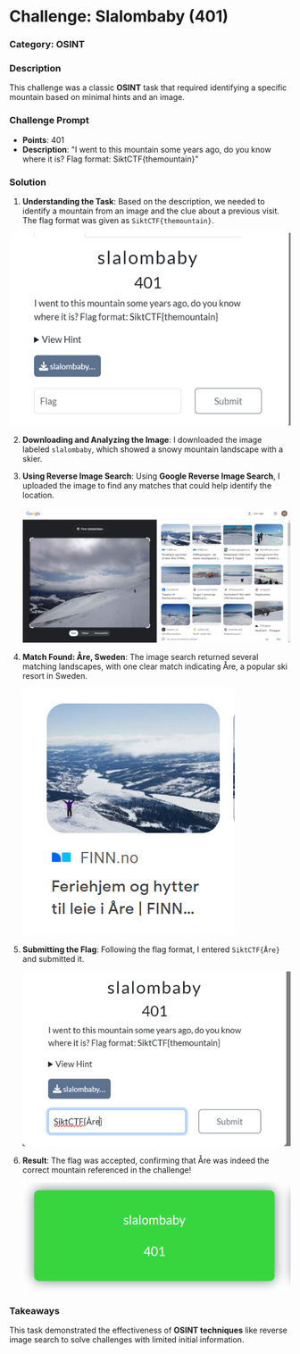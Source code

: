 # Challenge: Slalombaby (401)

### Category: OSINT

### Description
This challenge was a classic **OSINT** task that required identifying a specific mountain based on minimal hints and an image.

### Challenge Prompt
- **Points**: 401
- **Description**: "I went to this mountain some years ago, do you know where it is? Flag format: SiktCTF{themountain}"
  
### Solution

1. **Understanding the Task**:
   Based on the description, we needed to identify a mountain from an image and the clue about a previous visit. The flag format was given as `SiktCTF{themountain}`.

![Slalombaby Image](../Bilder/Picture1.png)

2. **Downloading and Analyzing the Image**:
   I downloaded the image labeled `slalombaby`, which showed a snowy mountain landscape with a skier. 


3. **Using Reverse Image Search**:
   Using **Google Reverse Image Search**, I uploaded the image to find any matches that could help identify the location.
   
   ![Slalombaby Image](../Bilder/Picture2.png) 

5. **Match Found: Åre, Sweden**:
   The image search returned several matching landscapes, with one clear match indicating Åre, a popular ski resort in Sweden.

   ![Slalombaby Image](../Bilder/Picture3.png)
   
7. **Submitting the Flag**:
   Following the flag format, I entered `SiktCTF{Åre}` and submitted it.

   ![Slalombaby Image](../Bilder/Picture4.png)

9. **Result**:
   The flag was accepted, confirming that Åre was indeed the correct mountain referenced in the challenge!

   ![Slalombaby Image](../Bilder/Picture5.png)

### Takeaways
This task demonstrated the effectiveness of **OSINT techniques** like reverse image search to solve challenges with limited initial information.
